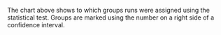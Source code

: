 The chart above shows to which groups runs were assigned using the statistical test. Groups are marked using the number on a right side of a confidence interval.
